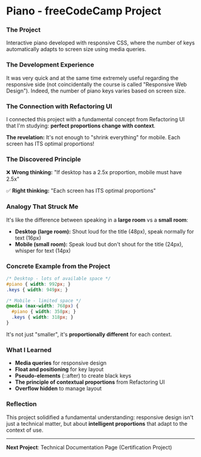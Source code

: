 # Piano - freeCodeCamp Project

### The Project
Interactive piano developed with responsive CSS, where the number of keys automatically adapts to screen size using media queries.

### The Development Experience

It was very quick and at the same time extremely useful regarding the responsive side (not coincidentally the course is called "Responsive Web Design"). Indeed, the number of piano keys varies based on screen size.

### The Connection with Refactoring UI

I connected this project with a fundamental concept from Refactoring UI that I'm studying: **perfect proportions change with context**.

**The revelation:** It's not enough to "shrink everything" for mobile. Each screen has ITS optimal proportions!

### The Discovered Principle

❌ **Wrong thinking:** "If desktop has a 2.5x proportion, mobile must have 2.5x"

✅ **Right thinking:** "Each screen has ITS optimal proportions"

### Analogy That Struck Me

It's like the difference between speaking in a **large room** vs a **small room**:

- **Desktop (large room):** Shout loud for the title (48px), speak normally for text (16px)
- **Mobile (small room):** Speak loud but don't shout for the title (24px), whisper for text (14px)

### Concrete Example from the Project

```css
/* Desktop - lots of available space */
#piano { width: 992px; }
.keys { width: 949px; }

/* Mobile - limited space */
@media (max-width: 768px) {
  #piano { width: 358px; }
  .keys { width: 318px; }
}
```

It's not just "smaller", it's **proportionally different** for each context.

### What I Learned

- **Media queries** for responsive design
- **Float and positioning** for key layout
- **Pseudo-elements** (::after) to create black keys
- **The principle of contextual proportions** from Refactoring UI
- **Overflow hidden** to manage layout

### Reflection

This project solidified a fundamental understanding: responsive design isn't just a technical matter, but about **intelligent proportions** that adapt to the context of use.

---

**Next Project**: Technical Documentation Page (Certification Project)
